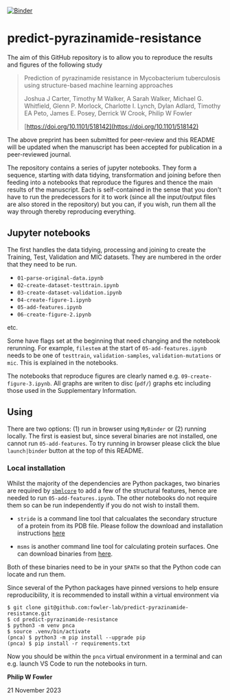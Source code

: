 [![Binder](https://mybinder.org/badge_logo.svg)](https://mybinder.org/v2/gh/fowler-lab/predict-pyrazinamide-resistance/HEAD?labpath=01-parse-original-data.ipynb)

# predict-pyrazinamide-resistance

The aim of this GitHub repository is to allow you to reproduce the results and figures of the following study

> Prediction of pyrazinamide resistance in Mycobacterium tuberculosis using structure-based machine learning approaches
>
> Joshua J Carter, Timothy M Walker, A Sarah Walker, Michael G. Whitfield, Glenn P. Morlock, Charlotte I. Lynch, Dylan Adlard, Timothy EA Peto, James E. Posey,  Derrick W Crook,  Philip W Fowler
>
> [https://doi.org/10.1101/518142](https://doi.org/10.1101/518142)

The above preprint has been submitted for peer-review and this README will be updated when the manuscript has been accepted for publication in a peer-reviewed journal.

The repository contains a series of jupyter notebooks. They form a sequence, starting with data tidying, transformation and joining before then feeding into a notebooks that reproduce the figures and thence the main results of the manuscript. Each is self-contained in the sense that you don't have to run the predecessors for it to work (since all the input/output files are also stored in the repository) but you can, if you wish, run them all the way through thereby reproducing everything.

## Jupyter notebooks

The first handles the data tidying, processing and joining to create the Training, Test, Validation and MIC datasets. They are numbered in the order that they need to be run.

* `01-parse-original-data.ipynb`
* `02-create-dataset-testtrain.ipynb`
* `03-create-dataset-validation.ipynb`
* `04-create-figure-1.ipynb`
* `05-add-features.ipynb`
* `06-create-figure-2.ipynb`

etc.

Some have flags set at the beginning that need changing and the notebook rerunning. For example, `filestem` at the start of `05-add-features.ipynb` needs to be one of `testtrain`, `validation-samples`, `validation-mutations` or `mic`. This is explained in the notebooks.

The notebooks that reproduce figures are clearly named e.g. `09-create-figure-3.ipynb`. All graphs are writen to disc (`pdf/`) graphs etc including those used in the Supplementary Information.

## Using

There are two options: (1) run in browser using `MyBinder` or (2) running locally. The first is easiest but, since several binaries are not installed, one cannot run `05-add-features`. To try running in browser please click the blue `launch|binder` button at the top of this README.

### Local installation

Whilst the majority of the dependencies are Python packages, two binaries are required by [`sbmlcore`](https://github.com/fowler-lab/sbmlcore) to add a few of the structural features, hence are needed to run `05-add-features.ipynb`. The other notebooks do not require them so can be run independently if you do not wish to install them.

* `stride` is a command line tool that calcualates the secondary structure of a protein from its PDB file. Please follow the download and installation instructions [here](https://webclu.bio.wzw.tum.de/stride/install.html)

* `msms` is another command line tool for calculating protein surfaces. One can download binaries from [here](https://ccsb.scripps.edu/msms/).

Both of these binaries need to be in your `$PATH` so that the Python code can locate and run them.

Since several of the Python packages have pinned versions to help ensure reproducibility, it is recommended to install within a virtual environment via

```
$ git clone git@github.com:fowler-lab/predict-pyrazinamide-resistance.git
$ cd predict-pyrazinamide-resistance
$ python3 -m venv pnca
$ source .venv/bin/activate
(pnca) $ python3 -m pip install --upgrade pip
(pnca) $ pip install -r requirements.txt
```

Now you should be within the `pnca` virtual environment in a terminal and can e.g. launch VS Code to run the notebooks in turn.

**Philip W Fowler**

21 November 2023
